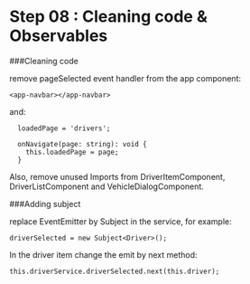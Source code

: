 # Step 08 : Cleaning code & Observables

###Cleaning code

remove pageSelected event handler from the app component:
```
<app-navbar></app-navbar>
```

and:

```
  loadedPage = 'drivers';

  onNavigate(page: string): void {
    this.loadedPage = page;
  }
```

Also, remove unused Imports from DriverItemComponent, DriverListComponent and VehicleDialogComponent.

###Adding subject

replace EventEmitter by Subject in the service, for example:

```
driverSelected = new Subject<Driver>();
```

In the driver item change the emit by next method:
```
this.driverService.driverSelected.next(this.driver);
```
